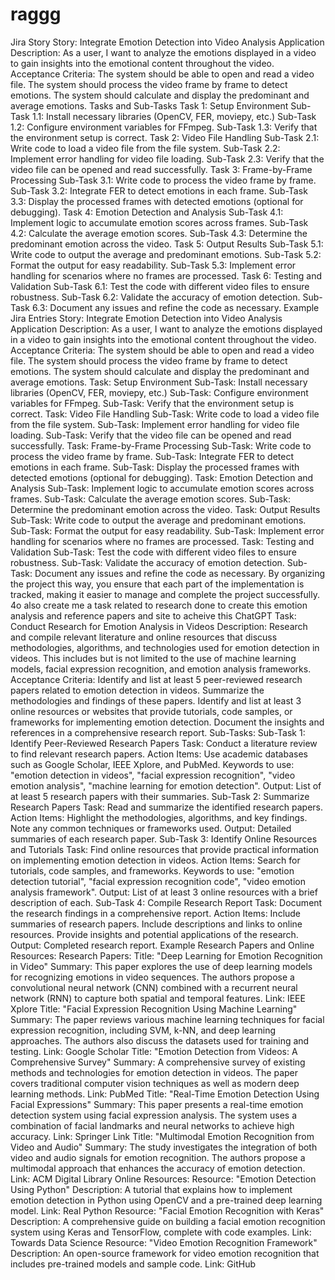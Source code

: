 # raggg



Jira Story
Story: Integrate Emotion Detection into Video Analysis Application
Description:
As a user, I want to analyze the emotions displayed in a video to gain insights into the emotional content throughout the video.
Acceptance Criteria:
The system should be able to open and read a video file.
The system should process the video frame by frame to detect emotions.
The system should calculate and display the predominant and average emotions.
Tasks and Sub-Tasks
Task 1: Setup Environment
Sub-Task 1.1: Install necessary libraries (OpenCV, FER, moviepy, etc.)
Sub-Task 1.2: Configure environment variables for FFmpeg.
Sub-Task 1.3: Verify that the environment setup is correct.
Task 2: Video File Handling
Sub-Task 2.1: Write code to load a video file from the file system.
Sub-Task 2.2: Implement error handling for video file loading.
Sub-Task 2.3: Verify that the video file can be opened and read successfully.
Task 3: Frame-by-Frame Processing
Sub-Task 3.1: Write code to process the video frame by frame.
Sub-Task 3.2: Integrate FER to detect emotions in each frame.
Sub-Task 3.3: Display the processed frames with detected emotions (optional for debugging).
Task 4: Emotion Detection and Analysis
Sub-Task 4.1: Implement logic to accumulate emotion scores across frames.
Sub-Task 4.2: Calculate the average emotion scores.
Sub-Task 4.3: Determine the predominant emotion across the video.
Task 5: Output Results
Sub-Task 5.1: Write code to output the average and predominant emotions.
Sub-Task 5.2: Format the output for easy readability.
Sub-Task 5.3: Implement error handling for scenarios where no frames are processed.
Task 6: Testing and Validation
Sub-Task 6.1: Test the code with different video files to ensure robustness.
Sub-Task 6.2: Validate the accuracy of emotion detection.
Sub-Task 6.3: Document any issues and refine the code as necessary.
Example Jira Entries
Story: Integrate Emotion Detection into Video Analysis Application
Description: As a user, I want to analyze the emotions displayed in a video to gain insights into the emotional content throughout the video.
Acceptance Criteria:
The system should be able to open and read a video file.
The system should process the video frame by frame to detect emotions.
The system should calculate and display the predominant and average emotions.
Task: Setup Environment
Sub-Task: Install necessary libraries (OpenCV, FER, moviepy, etc.)
Sub-Task: Configure environment variables for FFmpeg.
Sub-Task: Verify that the environment setup is correct.
Task: Video File Handling
Sub-Task: Write code to load a video file from the file system.
Sub-Task: Implement error handling for video file loading.
Sub-Task: Verify that the video file can be opened and read successfully.
Task: Frame-by-Frame Processing
Sub-Task: Write code to process the video frame by frame.
Sub-Task: Integrate FER to detect emotions in each frame.
Sub-Task: Display the processed frames with detected emotions (optional for debugging).
Task: Emotion Detection and Analysis
Sub-Task: Implement logic to accumulate emotion scores across frames.
Sub-Task: Calculate the average emotion scores.
Sub-Task: Determine the predominant emotion across the video.
Task: Output Results
Sub-Task: Write code to output the average and predominant emotions.
Sub-Task: Format the output for easy readability.
Sub-Task: Implement error handling for scenarios where no frames are processed.
Task: Testing and Validation
Sub-Task: Test the code with different video files to ensure robustness.
Sub-Task: Validate the accuracy of emotion detection.
Sub-Task: Document any issues and refine the code as necessary.
By organizing the project this way, you ensure that each part of the implementation is tracked, making it easier to manage and complete the project successfully.
4o
also create me a task related to research done to create this emotion analysis and reference papers and site to acheive this
ChatGPT
Task: Conduct Research for Emotion Analysis in Videos
Description:
Research and compile relevant literature and online resources that discuss methodologies, algorithms, and technologies used for emotion detection in videos. This includes but is not limited to the use of machine learning models, facial expression recognition, and emotion analysis frameworks.
Acceptance Criteria:
Identify and list at least 5 peer-reviewed research papers related to emotion detection in videos.
Summarize the methodologies and findings of these papers.
Identify and list at least 3 online resources or websites that provide tutorials, code samples, or frameworks for implementing emotion detection.
Document the insights and references in a comprehensive research report.
Sub-Tasks:
Sub-Task 1: Identify Peer-Reviewed Research Papers
Task: Conduct a literature review to find relevant research papers.
Action Items:
Use academic databases such as Google Scholar, IEEE Xplore, and PubMed.
Keywords to use: "emotion detection in videos", "facial expression recognition", "video emotion analysis", "machine learning for emotion detection".
Output: List of at least 5 research papers with their summaries.
Sub-Task 2: Summarize Research Papers
Task: Read and summarize the identified research papers.
Action Items:
Highlight the methodologies, algorithms, and key findings.
Note any common techniques or frameworks used.
Output: Detailed summaries of each research paper.
Sub-Task 3: Identify Online Resources and Tutorials
Task: Find online resources that provide practical information on implementing emotion detection in videos.
Action Items:
Search for tutorials, code samples, and frameworks.
Keywords to use: "emotion detection tutorial", "facial expression recognition code", "video emotion analysis framework".
Output: List of at least 3 online resources with a brief description of each.
Sub-Task 4: Compile Research Report
Task: Document the research findings in a comprehensive report.
Action Items:
Include summaries of research papers.
Include descriptions and links to online resources.
Provide insights and potential applications of the research.
Output: Completed research report.
Example Research Papers and Online Resources:
Research Papers:
Title: "Deep Learning for Emotion Recognition in Video"
Summary: This paper explores the use of deep learning models for recognizing emotions in video sequences. The authors propose a convolutional neural network (CNN) combined with a recurrent neural network (RNN) to capture both spatial and temporal features.
Link: IEEE Xplore
Title: "Facial Expression Recognition Using Machine Learning"
Summary: The paper reviews various machine learning techniques for facial expression recognition, including SVM, k-NN, and deep learning approaches. The authors also discuss the datasets used for training and testing.
Link: Google Scholar
Title: "Emotion Detection from Videos: A Comprehensive Survey"
Summary: A comprehensive survey of existing methods and technologies for emotion detection in videos. The paper covers traditional computer vision techniques as well as modern deep learning methods.
Link: PubMed
Title: "Real-Time Emotion Detection Using Facial Expressions"
Summary: This paper presents a real-time emotion detection system using facial expression analysis. The system uses a combination of facial landmarks and neural networks to achieve high accuracy.
Link: Springer Link
Title: "Multimodal Emotion Recognition from Video and Audio"
Summary: The study investigates the integration of both video and audio signals for emotion recognition. The authors propose a multimodal approach that enhances the accuracy of emotion detection.
Link: ACM Digital Library
Online Resources:
Resource: "Emotion Detection Using Python"
Description: A tutorial that explains how to implement emotion detection in Python using OpenCV and a pre-trained deep learning model.
Link: Real Python
Resource: "Facial Emotion Recognition with Keras"
Description: A comprehensive guide on building a facial emotion recognition system using Keras and TensorFlow, complete with code examples.
Link: Towards Data Science
Resource: "Video Emotion Recognition Framework"
Description: An open-source framework for video emotion recognition that includes pre-trained models and sample code.
Link: GitHub

